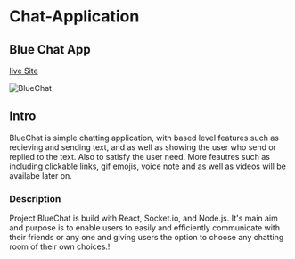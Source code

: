 # Chat-Application

## Blue Chat App

[live Site](https://5f3ec5640cca8f0171eb4825--hardcore-jang-fe53a1.netlify.app/)

![BlueChat](https://png.pngtree.com/thumb_back/fh260/background/20201019/pngtree-dark-blue-technology-background-with-digital-network-lines-and-illustration-of-image_423420.jpg)

## Intro
BlueChat is simple chatting application, with based level features such as recieving and sending text, and as well as showing the user who send or replied to the text. Also to satisfy the user need. More feautres such as including clickable links, gif emojis, voice note and as well as videos  will be availabe later on.

### Description
Project BlueChat is build with React, Socket.io, and Node.js. It's main aim and purpose is to enable users to easily and efficiently communicate with their friends or any one and giving users the option to choose any chatting room of their own choices.!

